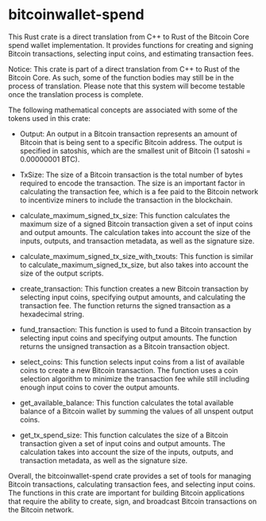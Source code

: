 # bitcoinwallet-spend

This Rust crate is a direct translation from C++
to Rust of the Bitcoin Core spend wallet
implementation. It provides functions for creating
and signing Bitcoin transactions, selecting input
coins, and estimating transaction fees.

Notice: This crate is part of a direct translation
from C++ to Rust of the Bitcoin Core. As such,
some of the function bodies may still be in the
process of translation. Please note that this
system will become testable once the translation
process is complete.

The following mathematical concepts are associated
with some of the tokens used in this crate:

- Output: An output in a Bitcoin transaction
  represents an amount of Bitcoin that is being
  sent to a specific Bitcoin address. The output
  is specified in satoshis, which are the smallest
  unit of Bitcoin (1 satoshi = 0.00000001 BTC).

- TxSize: The size of a Bitcoin transaction is the
  total number of bytes required to encode the
  transaction. The size is an important factor in
  calculating the transaction fee, which is a fee
  paid to the Bitcoin network to incentivize
  miners to include the transaction in the
  blockchain.

- calculate_maximum_signed_tx_size: This function
  calculates the maximum size of a signed Bitcoin
  transaction given a set of input coins and
  output amounts. The calculation takes into
  account the size of the inputs, outputs, and
  transaction metadata, as well as the signature
  size.

- calculate_maximum_signed_tx_size_with_txouts:
  This function is similar to
  calculate_maximum_signed_tx_size, but also takes
  into account the size of the output scripts.

- create_transaction: This function creates a new
  Bitcoin transaction by selecting input coins,
  specifying output amounts, and calculating the
  transaction fee. The function returns the signed
  transaction as a hexadecimal string.

- fund_transaction: This function is used to fund
  a Bitcoin transaction by selecting input coins
  and specifying output amounts. The function
  returns the unsigned transaction as a Bitcoin
  transaction object.

- select_coins: This function selects input coins
  from a list of available coins to create a new
  Bitcoin transaction. The function uses a coin
  selection algorithm to minimize the transaction
  fee while still including enough input coins to
  cover the output amounts.

- get_available_balance: This function calculates
  the total available balance of a Bitcoin wallet
  by summing the values of all unspent output
  coins.

- get_tx_spend_size: This function calculates the
  size of a Bitcoin transaction given a set of
  input coins and output amounts. The calculation
  takes into account the size of the inputs,
  outputs, and transaction metadata, as well as
  the signature size.

Overall, the bitcoinwallet-spend crate provides
a set of tools for managing Bitcoin transactions,
calculating transaction fees, and selecting input
coins. The functions in this crate are important
for building Bitcoin applications that require the
ability to create, sign, and broadcast Bitcoin
transactions on the Bitcoin network.
